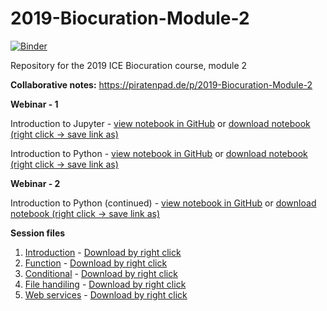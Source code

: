 # 2019-Biocuration-Module-2

[![Binder](https://mybinder.org/badge_logo.svg)](https://mybinder.org/v2/gh/zencore/2019-Biocuration-Module-2/master)

Repository for the 2019 ICE Biocuration course, module 2

**Collaborative notes:** https://piratenpad.de/p/2019-Biocuration-Module-2

**Webinar - 1**

Introduction to Jupyter - [view notebook in GitHub](https://github.com/zencore/2019-Biocuration-Module-2/blob/master/webinars/webinar_1-introducing_jupyter.ipynb) or [download notebook (right click -> save link as)](https://raw.githubusercontent.com/zencore/2019-Biocuration-Module-2/master/webinars/webinar_1-introducing_jupyter.ipynb)

Introduction to Python - [view notebook in GitHub](https://github.com/zencore/2019-Biocuration-Module-2/blob/master/webinars/webinar_1-introducing_python.ipynb) or [download notebook (right click -> save link as)](https://raw.githubusercontent.com/zencore/2019-Biocuration-Module-2/master/webinars/webinar_1-introducing_python.ipynb)

**Webinar - 2**

Introduction to Python (continued) - [view notebook in GitHub](https://github.com/zencore/2019-Biocuration-Module-2/blob/master/webinars/webinar_2-introducing_python.ipynb) or [download notebook (right click -> save link as)](https://raw.githubusercontent.com/zencore/2019-Biocuration-Module-2/master/webinars/webinar_2-introducing_python.ipynb)


**Session files**

1. [Introduction](https://github.com/zencore/2019-Biocuration-Module-2/blob/master/workshop_sessions/day_1/day_1-session_1-intro.ipynb) - [Download by right click](https://raw.githubusercontent.com/zencore/2019-Biocuration-Module-2/master/workshop_sessions/day_1/day_1-session_1-intro.ipynb)
2. [Function](https://github.com/zencore/2019-Biocuration-Module-2/blob/master/workshop_sessions/day_1/day_1-session_2-functions.ipynb) - [Download by right click](https://raw.githubusercontent.com/zencore/2019-Biocuration-Module-2/master/workshop_sessions/day_1/day_1-session_2-functions.ipynb)
3. [Conditional](https://github.com/zencore/2019-Biocuration-Module-2/blob/master/workshop_sessions/day_2/day_2-session_1-conditional.ipynb) - [Download by right click](https://raw.githubusercontent.com/zencore/2019-Biocuration-Module-2/master/workshop_sessions/day_2/day_2-session_1-conditional.ipynb)
4. [File handiling](https://github.com/zencore/2019-Biocuration-Module-2/blob/master/workshop_sessions/day_2/day_2-session_2-file-handling.ipynb) - [Download by right click](https://raw.githubusercontent.com/zencore/2019-Biocuration-Module-2/master/workshop_sessions/day_2/day_2-session_2-file-handling.ipynb)
5. [Web services](https://github.com/zencore/2019-Biocuration-Module-2/blob/master/workshop_sessions/day_2/day_2-session_5-webapis.ipynb) - [Download by right click](https://raw.githubusercontent.com/zencore/2019-Biocuration-Module-2/master/workshop_sessions/day_2/day_2-session_5-webapis.ipynb)

